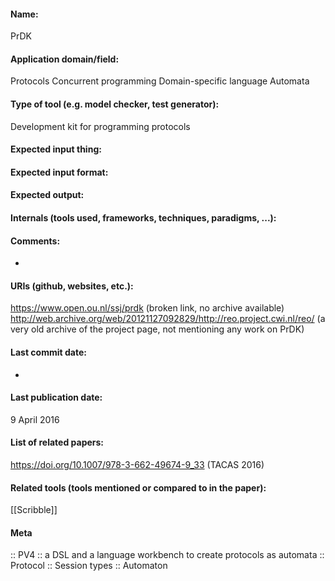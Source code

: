 #### Name:
PrDK

#### Application domain/field:
Protocols
Concurrent programming
Domain-specific language
Automata

#### Type of tool (e.g. model checker, test generator):
Development kit for programming protocols

#### Expected input thing:

#### Expected input format:

#### Expected output:

#### Internals (tools used, frameworks, techniques, paradigms, ...):

#### Comments:
-

#### URIs (github, websites, etc.):
https://www.open.ou.nl/ssj/prdk (broken link, no archive available)
http://web.archive.org/web/20121127092829/http://reo.project.cwi.nl/reo/ (a very old archive of the project page, not mentioning any work on PrDK)

#### Last commit date:
-

#### Last publication date:
9 April 2016

#### List of related papers:
https://doi.org/10.1007/978-3-662-49674-9_33 (TACAS 2016)

#### Related tools (tools mentioned or compared to in the paper):
[[Scribble]]

#### Meta
:: PV4 :: a DSL and a language workbench to create protocols as automata
:: Protocol
:: Session types
:: Automaton